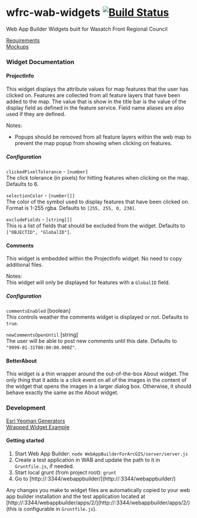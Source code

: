 # wfrc-wab-widgets [![Build Status](https://travis-ci.com/agrc/wfrc-wab-widgets.svg?branch=master)](https://travis-ci.com/agrc/wfrc-wab-widgets)
Web App Builder Widgets built for Wasatch Front Regional Council

[Requirements](https://docs.google.com/document/d/1h_7FTRrov3WgGAcQXJFpw87Adz9oFyiwgOkJOsYnqLw/edit)  
[Mockups](https://docs.google.com/presentation/d/1gkYFpZ-4EedxJpL895hKCi5OjegASWdz1YrS2kAYN6Y/edit?ts=5b9195cc#slide=id.p)

### Widget Documentation
#### ProjectInfo
This widget displays the attribute values for map features that the user has clicked on. Features are collected from all feature layers that have been added to the map. The value that is show in the title bar is the value of the display field as defined in the feature service. Field name aliases are also used if they are defined.

Notes:  
* Popups should be removed from all feature layers within the web map to prevent the map popup from showing when clicking on features.

##### Configuration
`clickedPixelTolerance` - `[number]`  
The click tolerance (in pixels) for hitting features when clicking on the map. Defaults to 6.

`selectionColor` - `[number[]]`  
The color of the symbol used to display features that have been clicked on. Format is 1-255 rgba. Defaults to `[255, 255, 0, 230]`.

`excludeFields` - `[string[]]`  
This is a list of fields that should be excluded from the widget. Defaults to `["OBJECTID", "GlobalID"]`.

#### Comments
This widget is embedded within the ProjectInfo widget. No need to copy additional files.

Notes:  
This widget will only be displayed for features with a `GlobalID` field.

##### Configuration
`commentsEnabled` [boolean]  
This controls weather the comments widget is displayed or not. Defaults to `true`.

`newCommentsOpenUntil` [string]  
The user will be able to post new comments until this date. Defaults to `"9999-01-31T00:00:00.000Z"`.

#### BetterAbout
This widget is a thin wrapper around the out-of-the-box About widget. The only thing that it adds is a click event on all of the images in the content of the widget that opens the images in a larger dialog box. Otherwise, it should behave exactly the same as the About widget.


### Development
[Esri Yeoman Generators](https://github.com/Esri/generator-esri-appbuilder-js)  
[Wrapped Widget Example](https://github.com/gbochenek/wab-test-example)

#### Getting started
1. Start Web App Builder: `node WebAppBuilderForArcGIS/server/server.js`
1. Create a test application in WAB and update the path to it in `Gruntfile.js`, if needed.
1. Start local grunt (from project root): `grunt`
1. Go to [http://<your machine name>:3344/webappbuilder/](http://<your machine name>:3344/webappbuilder/)

Any changes you make to widget files are automatically copied to your web app builder installation and the test application located at [http://<your machine name>:3344/webappbuilder/apps/2/](http://<your machine name>:3344/webappbuilder/apps/2/) (this is configurable in `Gruntfile.js`).
